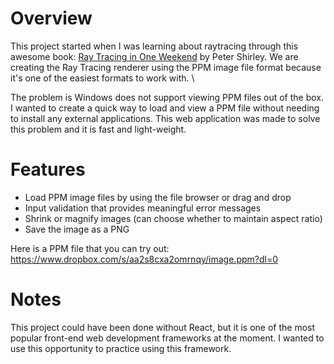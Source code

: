 # Overview

This project started when I was learning about raytracing through this awesome book: [Ray Tracing in One Weekend](https://raytracing.github.io/books/RayTracingInOneWeekend.html) by Peter Shirley. We are creating the Ray Tracing renderer using the PPM image file format because it's one of the easiest formats to work with. \

The problem is Windows does not support viewing PPM files out of the box. I wanted to create a quick way to load and view a PPM file without needing to install any external applications. This web application was made to solve this problem and it is fast and light-weight.

# Features
- Load PPM image files by using the file browser or drag and drop
- Input validation that provides meaningful error messages
- Shrink or magnify images (can choose whether to maintain aspect ratio)
- Save the image as a PNG

Here is a PPM file that you can try out: https://www.dropbox.com/s/aa2s8cxa2omrnqy/image.ppm?dl=0

# Notes
This project could have been done without React, but it is one of the most popular front-end web development frameworks at the moment. I wanted to use this opportunity to practice using this framework.


